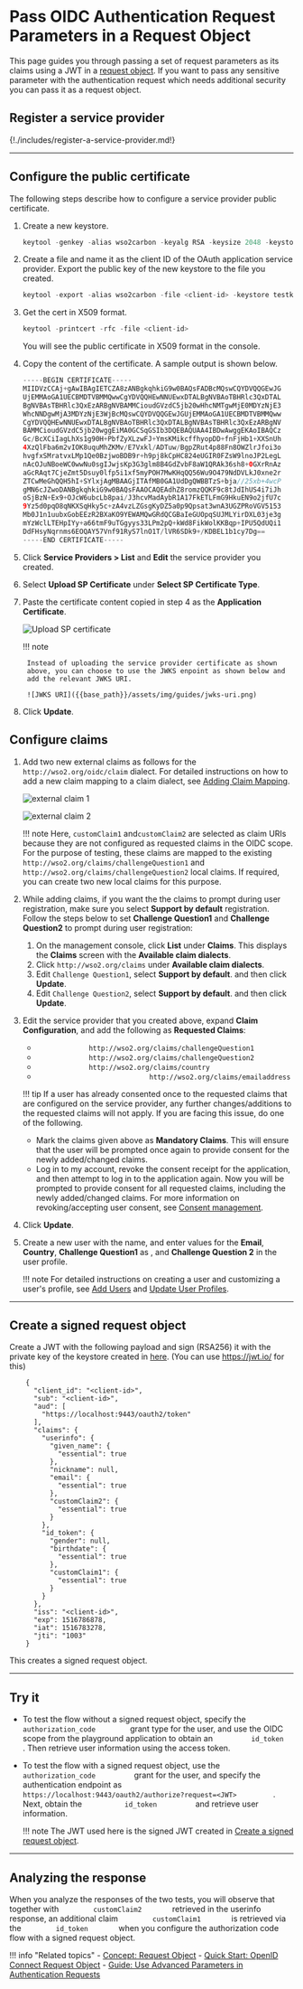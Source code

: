 # Pass OIDC Authentication Request Parameters in a Request Object

This page guides you through passing a set of request parameters as its claims using a JWT in a [request object]({{base_path}}/references/concepts/authentication/request-object). 
If you want to pass any sensitive parameter with the authentication request which needs additional security you can pass it as a request object.

## Register a service provider

{!./includes/register-a-service-provider.md!}

----

## Configure the public certificate

The following steps describe how to configure a service provider public certificate.

1.  Create a new keystore.

    ``` java
    keytool -genkey -alias wso2carbon -keyalg RSA -keysize 2048 -keystore testkeystore.jks -dname "CN=*.test.com,OU=test,O=test,L=MPL,ST=MPL,C=FR" -storepass wso2carbon -keypass wso2carbon -validity 10950
    ```

2.  Create a file and name it as the client ID of the OAuth application service provider. Export the public key of the new keystore to the file you created.

    ``` java
    keytool -export -alias wso2carbon -file <client-id> -keystore testkeystore.jks
    ```

3.  Get the cert in X509 format.

    ``` java
    keytool -printcert -rfc -file <client-id>
    ```

    You will see the public certificate in X509 format in the console.
    
4. Copy the content of the certificate. A sample output is shown below. 

    ``` java
	-----BEGIN CERTIFICATE-----
	MIIDVzCCAj+gAwIBAgIETCZA8zANBgkqhkiG9w0BAQsFADBcMQswCQYDVQQGEwJG
	UjEMMAoGA1UECBMDTVBMMQwwCgYDVQQHEwNNUEwxDTALBgNVBAoTBHRlc3QxDTAL
	BgNVBAsTBHRlc3QxEzARBgNVBAMMCioudGVzdC5jb20wHhcNMTgwMjE0MDYzNjE3
	WhcNNDgwMjA3MDYzNjE3WjBcMQswCQYDVQQGEwJGUjEMMAoGA1UECBMDTVBMMQww
	CgYDVQQHEwNNUEwxDTALBgNVBAoTBHRlc3QxDTALBgNVBAsTBHRlc3QxEzARBgNV
	BAMMCioudGVzdC5jb20wggEiMA0GCSqGSIb3DQEBAQUAA4IBDwAwggEKAoIBAQCz
	Gc/BcXCiIagLhXs1g90H+PbfZyXLzwFJ+YmsKMikcffhyopDD+fnFjHb1+XXSnUh
	4XzQlFba6m2vIOK8uquMhZKMv/E7Vxkl/ADTuw/BgpZRut4p88Fn8OWZlrJfoi3o
	hvgfxSMratvxLMp1Qe0BzjwoBDB9r+h9pj8kCpHC824eUGIR0FZsW9lnoJP2LegL
	nAcOJuNBoeWC0wwNu0sgIJwjsKp3G3glm8B4GdZvbF8aW1QRAk36sh8+0GXrRnAz
	aGcRAqt7CjeZmt5Dsuy0lfp5i1xf5myPOH7MwKHqQQ56Wu9O479NdDVLkJ0xne2r
	ZTCwMeGhQQH5hI+SYlxjAgMBAAGjITAfMB0GA1UdDgQWBBTzS+bja//25xb+4wcP
	gMN6cJZwoDANBgkqhkiG9w0BAQsFAAOCAQEAdhZ8romzQQKF9c8tJdIhUS4i7iJh
	oSjBzN+Ex9+OJcW6ubcLb8pai/J3hcvMadAybR1A17FkETLFmG9HkuEN9o2jfU7c
	9Yz5d0pqO8qNKXSqHky5c+zA4vzLZGsgKyDZ5a0p9Qpsat3wnA3UGZPRoVGV5153
	Mb0J1n1uubxGobEEzR2BXaKO9YEWAMQwGRdQCGBaIeGUOpqSUJMLYirDXL03je3g
	mYzWclLTEHpIYy+a66tmF9uTGgyys33LPm2pQ+kWd8FikWolKKBqp+IPU5QdUQi1
	DdFHsyNqrnms6EOQAY57Vnf91RyS7lnO1T/lVR6SDk9+/KDBEL1b1cy7Dg==
	-----END CERTIFICATE-----
    ```

4.  Click **Service Providers > List** and **Edit** the service provider you created. 

5. Select **Upload SP Certificate** under  **Select SP Certificate Type**.

6. Paste the certificate content copied in step 4 as the **Application Certificate**.

    ![Upload SP certificate]({{base_path}}/assets/img/guides/upload-sp-cert.png)
    
    !!! note

		Instead of uploading the service provider certificate as shown
		above, you can choose to use the JWKS enpoint as shown below and
		add the relevant JWKS URI.

		![JWKS URI]({{base_path}}/assets/img/guides/jwks-uri.png)

7. Click **Update**.

## Configure claims

1. Add two new external claims as follows for the `http://wso2.org/oidc/claim` dialect. For detailed instructions on how 
   to add a new claim mapping to a claim dialect, see [Adding Claim Mapping]({{base_path}}/guides/dialects/add-claim-mapping). 
             
    ![external claim 1]({{base_path}}/assets/img/guides/oidc-external-claim-1.png)
   
    ![external claim 2]({{base_path}}/assets/img/guides/oidc-external-claim-2.png)
   
    !!! note
        Here, `customClaim1` and`customClaim2` are selected as claim
        URIs because they are not configured as requested claims in the
        OIDC scope. For the purpose of testing, these claims are mapped
        to the existing `http://wso2.org/claims/challengeQuestion1` and
        `http://wso2.org/claims/challengeQuestion2` local claims. If
        required, you can create two new local claims for this purpose.

2.  While adding claims, if you want the the claims to prompt during user registration, make sure you select **Support by default** 
    registration. Follow the steps below to set **Challenge Question1** and **Challenge Question2** to prompt during user
    registration:
    1.  On the management console, click **List** under **Claims**. This displays the **Claims** screen with the 
    **Available claim dialects**.
    2.  Click `http://wso2.org/claims` under **Available claim dialects**.
    3.  Edit `Challenge Question1`, select **Support by default**. and then click **Update**.
    4.  Edit `Challenge Question2`, select **Support by default**. and then click **Update**.
            
3.  Edit the service provider that you created above, expand **Claim Configuration**, and add the following as **Requested Claims**:
    -   `              http://wso2.org/claims/challengeQuestion1             `
    -   `              http://wso2.org/claims/challengeQuestion2             `
    -   `              http://wso2.org/claims/country             `
    -   `                             http://wso2.org/claims/emailaddress                                         `

    !!! tip
        	If a user has already consented once to the requested
        	claims that are configured on the service provider, any further
        	changes/additions to the requested claims will not apply. If you
        	are facing this issue, do one of the following.
        	<ul>
        	<li>Mark the claims given above as **Mandatory Claims**. This
        		will ensure that the user will be prompted once again to
        		provide consent for the newly added/changed claims.
        		</li>
        	<li>Log in to my account, revoke the consent receipt
        		for the application, and then attempt to log in to the
        		application again. Now you will be prompted to provide
        		consent for all requested claims, including the newly
        		added/changed claims. For more information on
        		revoking/accepting user consent, see [Consent management]({{base_path}}/guides/my-account/manage-consent-my-account).
            </li>
            </ul>
            
4.  Click **Update**.

5.  Create a new user with the name, and enter values for the **Email**, **Country**, **Challenge Question1** as
    , and **Challenge Question 2** in the user profile. 
    
    !!! note
        For detailed instructions on creating a user and customizing a user's profile,
        see [Add Users]({{base_path}}/guides/identity-lifecycles/admin-creation-workflow/) and [Update User Profiles]({{base_path}}/guides/identity-lifecycles/update-profile).

---

## Create a signed request object

Create a JWT with the following payload and sign (RSA256) it with the private key of the keystore created in 
[here](#configure-the-service-provider-public-certificate). (You can use <https://jwt.io/> for this)

```
    {
      "client_id": "<client-id>",
      "sub": "<client-id>",
      "aud": [
        "https://localhost:9443/oauth2/token"
      ],
      "claims": {
        "userinfo": {
          "given_name": {
            "essential": true
          },
          "nickname": null,
          "email": {
            "essential": true
          },
          "customClaim2": {
            "essential": true
          }
        },
        "id_token": {
          "gender": null,
          "birthdate": {
            "essential": true
          },
          "customClaim1": {
            "essential": true
          }
        }
      },
      "iss": "<client-id>",
      "exp": 1516786878,
      "iat": 1516783278,
      "jti": "1003"
    }
```

This creates a signed request object.

---

## Try it

-   To test the flow without a signed request object, specify the
    `          authorization_code         ` grant type for the user, and
    use the OIDC scope from the playground application to obtain an
    `          id_token         ` . Then retrieve user information using
    the access token.


-   To test the flow with a signed request object, use the
    `           authorization_code          ` grant for the user, and
    specify the authentication endpoint as
    `           https://localhost:9443/oauth2/authorize?request=<JWT>          `. 
    Next, obtain the `           id_token          ` and retrieve user
    information.

    !!! note
        The JWT used here is the signed JWT created in [Create a signed request object](#create-a-signed-request-object).
    
---

## Analyzing the response

When you analyze the responses of the two tests, you will observe that
together with `         customClaim2        ` retrieved in the userinfo
response, an additional claim `         customClaim1        ` is
retrieved via the `         id_token        ` when you configure the
authorization code flow with a signed request object.  


!!! info "Related topics"
    - [Concept: Request Object]({{base_path}}/references/concepts/authentication/request-object)
    - [Quick Start: OpenID Connect Request Object]({{base_path}}/quick-starts/request-object)
    - [Guide: Use Advanced Parameters in Authentication Requests]({{base_path}}/oidc-parameters-in-auth-request)
